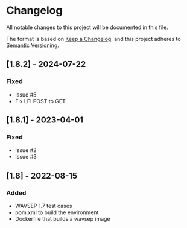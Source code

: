 # Changelog

All notable changes to this project will be documented in this file.

The format is based on [Keep a Changelog](https://keepachangelog.com/en/1.0.0/),
and this project adheres to [Semantic Versioning](https://semver.org/spec/v2.0.0.html).
## [1.8.2] - 2024-07-22
### Fixed
- Issue #5
- Fix LFI POST to GET



## [1.8.1] - 2023-04-01 
### Fixed 
- Issue #2
- Issue #3


## [1.8] - 2022-08-15
### Added
- WAVSEP 1.7 test cases 
- pom.xml to build the environment
- Dockerfile that builds a wavsep image